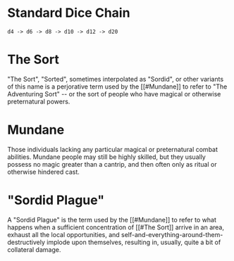# Standard Dice Chain

`d4 -> d6 -> d8 -> d10 -> d12 -> d20`

# The Sort

"The Sort", "Sorted", sometimes interpolated as "Sordid", or other variants of this name is a perjorative term used by the [[#Mundane]] to refer to "The Adventuring Sort" -- or the sort of people who have magical or otherwise preternatural powers.
# Mundane

Those individuals lacking any particular magical or preternatural combat abilities. Mundane people may still be highly skilled, but they usually possess no magic greater than a cantrip, and then often only as ritual or otherwise hindered cast.

# "Sordid Plague"

A "Sordid Plague" is the term used by the [[#Mundane]] to refer to what happens when a sufficient concentration of [[#The Sort]] arrive in an area, exhaust all the local opportunities, and self-and-everything-around-them-destructively implode upon themselves, resulting in, usually, quite a bit of collateral damage.